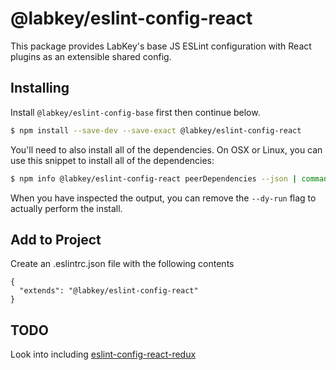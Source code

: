 # @labkey/eslint-config-react

This package provides LabKey's base JS ESLint configuration with React plugins as an extensible shared config.

## Installing

Install `@labkey/eslint-config-base` first then continue below.

```bash
$ npm install --save-dev --save-exact @labkey/eslint-config-react
```

You'll need to also install all of the dependencies.  On OSX or Linux, you can use this snippet to install all of the dependencies:

```bash
$ npm info @labkey/eslint-config-react peerDependencies --json | command sed 's/[\{\},]//g ; s/: /@/g' | xargs npm install --save-dev --save-exact --dry-run
```

When you have inspected the output, you can remove the `--dy-run` flag to actually perform the install.


## Add to Project

Create an .eslintrc.json file with the following contents

```jsonp
{
  "extends": "@labkey/eslint-config-react"
}
```

## TODO

Look into including [eslint-config-react-redux](https://github.com/DianaSuvorova/eslint-plugin-react-redux)
